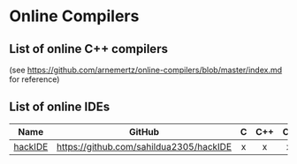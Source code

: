 # Online Compilers

## List of online C++ compilers
(see https://github.com/arnemertz/online-compilers/blob/master/index.md for reference)

## List of online IDEs

| Name | GitHub | C | C++ | C# | Python | Ruby | Notes |
|------|:------:|:-:|:---:|:--:|:------:|:----:|-------|
| [hackIDE](http://hackide.herokuapp.com) | https://github.com/sahildua2305/hackIDE | x | x | x | x | x | |
